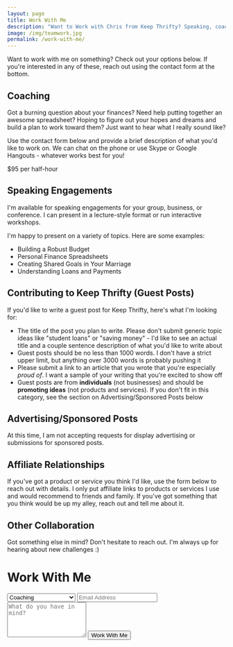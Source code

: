 ```yaml
---
layout: page
title: Work With Me
description: "Want to Work with Chris from Keep Thrifty? Speaking, coaching, and collaboration - it's all here."
image: /img/teamwork.jpg
permalink: /work-with-me/
---
```


Want to work with me on something? Check out your options below. If you're interested in any of these, reach out using the contact form at the bottom.

## Coaching

Got a burning question about your finances? Need help putting together an awesome spreadsheet? Hoping to figure out your hopes and dreams and build a plan to work toward them? Just want to hear what I really sound like?

Use the contact form below and provide a brief description of what you'd like to work on. We can chat on the phone or use Skype or Google Hangouts - whatever works best for you!

<div class="work--price">$95 per half-hour</div>

## Speaking Engagements

I'm available for speaking engagements for your group, business, or conference. I can present in a lecture-style format or run interactive workshops.

I'm happy to present on a variety of topics. Here are some examples:

- Building a Robust Budget
- Personal Finance Spreadsheets
- Creating Shared Goals in Your Marriage
- Understanding Loans and Payments

## Contributing to Keep Thrifty (Guest Posts)

If you'd like to write a guest post for Keep Thrifty, here's what I'm looking for:

- The title of the post you plan to write. Please don't submit generic topic ideas like "student loans" or "saving money" - I'd like to see an actual title and a couple sentence description of what you'd like to write about
- Guest posts should be no less than 1000 words. I don't have a strict upper limit, but anything over 3000 words is probably pushing it
- Please submit a link to an article that you wrote that you're especially _proud of_. I want a sample of your writing that you're excited to show off
- Guest posts are from __individuals__ (not businesses) and should be __promoting ideas__ (not products and services). If you don't fit in this category, see the section on Advertising/Sponsored Posts below

## Advertising/Sponsored Posts

At this time, I am not accepting requests for display advertising or submissions for sponsored posts.

## Affiliate Relationships

If you've got a product or service you think I'd like, use the form below to reach out with details. I only put affiliate links to products or services I use and would recommend to friends and family. If you've got something that you think would be up my alley, reach out and tell me about it.

## Other Collaboration

Got something else in mind? Don't hesitate to reach out. I'm always up for hearing about new challenges :)

# Work With Me

<form class="form--contact" action="https://www.formingo.co/submit/d41b5c55-bba4-4a56-9117-6187bb2c02c8" method="POST">
    <input type="hidden" name="__redirect" value="http://www.keepthrifty.com/thank-you/">
    <select name="__subject">
      <option value="Coaching">Coaching</option>
      <option value="Speaking">Speaking Engagement</option>
      <option value="Guest-post">Guest Post</option>
      <option value="Affiliate">Affiliate</option>
      <option value="Other">Other Collaboration</option>
    </select>
    <input type="email" name="__replyto" placeholder="Email Address">
    <textarea name="message" placeholder="What do you have in mind?" rows="5"></textarea>
    <button type="submit">Work With Me</button>
</form>
